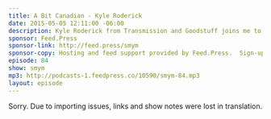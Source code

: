 ```yaml
---
title: A Bit Canadian - Kyle Roderick
date: 2015-05-05 12:11:00 -06:00
description: Kyle Roderick from Transmission and Goodstuff joins me to chat about the fun of running a podcast network, working collaboratively across time and space and how he produces Transmission - the internet&rsquo;s morning show.
sponsor: Feed.Press
sponsor-link: http://feed.press/smym
sponsor-copy: Hosting and feed support provided by Feed.Press.  Sign-up today and try FeedPress on a 14 day trial (no contracts or commitments). Use promo code "smym" during checkout to get 10% off your first year.
episode: 84
show: smym
mp3: http://podcasts-1.feedpress.co/10590/smym-84.mp3
layout: episode
---
```


Sorry. Due to importing issues, links and show notes were lost in translation.
